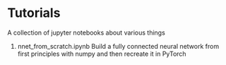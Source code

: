 # Tutorials

A collection of jupyter notebooks about various things

1. nnet_from_scratch.ipynb
    Build a fully connected neural network from first principles with numpy and then recreate it in PyTorch
